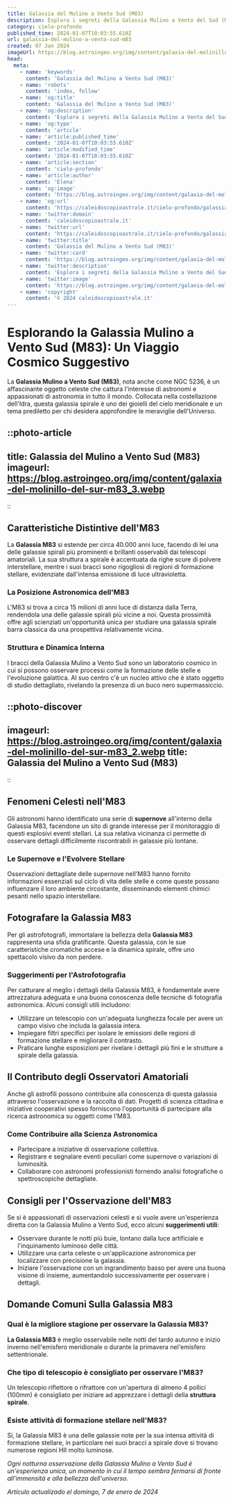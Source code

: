 ```yaml
---
title: Galassia del Mulino a Vento Sud (M83)
description: Esplora i segreti della Galassia Mulino a Vento del Sud (M83); un gioiello cosmico ricco di stelle e nebulose. Scopri di più ora!
category: cielo-profondo
published_time: 2024-01-07T10:03:55.610Z
url: galassia-del-mulino-a-vento-sud-m83
created: 07 Jan 2024
imageUrl: https://blog.astroingeo.org/img/content/galaxia-del-molinillo-del-sur-m83_3.webp
head:
  meta:
    - name: 'keywords'
      content: 'Galassia del Mulino a Vento Sud (M83)'
    - name: 'robots'
      content: 'index, follow'
    - name: 'og:title'
      content: 'Galassia del Mulino a Vento Sud (M83)'
    - name: 'og:description'
      content: 'Esplora i segreti della Galassia Mulino a Vento del Sud (M83); un gioiello cosmico ricco di stelle e nebulose. Scopri di più ora!'
    - name: 'og:type'
      content: 'article'
    - name: 'article:published_time'
      content: '2024-01-07T10:03:55.610Z'
    - name: 'article:modified_time'
      content: '2024-01-07T10:03:55.610Z'
    - name: 'article:section'
      content: 'cielo-profondo'
    - name: 'article:author'
      content: 'Elena'
    - name: 'og:image'
      content: 'https://blog.astroingeo.org/img/content/galaxia-del-molinillo-del-sur-m83_3.webp'
    - name: 'og:url'
      content: 'https://caleidoscopioastrale.it/cielo-profondo/galassia-del-mulino-a-vento-sud-m83'
    - name: 'twitter:domain'
      content: 'caleidoscopioastrale.it'
    - name: 'twitter:url'
      content: 'https://caleidoscopioastrale.it/cielo-profondo/galassia-del-mulino-a-vento-sud-m83'
    - name: 'twitter:title'
      content: 'Galassia del Mulino a Vento Sud (M83)'
    - name: 'twitter:card'
      content: 'https://blog.astroingeo.org/img/content/galaxia-del-molinillo-del-sur-m83_3.webp'
    - name: 'twitter:description'
      content: 'Esplora i segreti della Galassia Mulino a Vento del Sud (M83); un gioiello cosmico ricco di stelle e nebulose. Scopri di più ora!'
    - name: 'twitter:image'
      content: 'https://blog.astroingeo.org/img/content/galaxia-del-molinillo-del-sur-m83_3.webp'
    - name: 'copyright'
      content: '© 2024 caleidoscopioastrale.it'
---
```

# Esplorando la Galassia Mulino a Vento Sud (M83): Un Viaggio Cosmico Suggestivo

La **Galassia Mulino a Vento Sud (M83)**, nota anche come NGC 5236, è un affascinante oggetto celeste che cattura l'interesse di astronomi e appassionati di astronomia in tutto il mondo. Collocata nella costellazione dell'Idra, questa galassia spirale è uno dei gioielli del cielo meridionale e un tema prediletto per chi desidera approfondire le meraviglie dell'Universo.

::photo-article
---
title: Galassia del Mulino a Vento Sud (M83)
imageurl: https://blog.astroingeo.org/img/content/galaxia-del-molinillo-del-sur-m83_3.webp
---
::

## Caratteristiche Distintive dell'M83
La **Galassia M83** si estende per circa 40.000 anni luce, facendo di lei una delle galassie spirali più prominenti e brillanti osservabili dai telescopi amatoriali. La sua struttura a spirale è accentuata da righe scure di polvere interstellare, mentre i suoi bracci sono rigogliosi di regioni di formazione stellare, evidenziate dall'intensa emissione di luce ultravioletta.

### La Posizione Astronomica dell'M83
L'M83 si trova a circa 15 milioni di anni luce di distanza dalla Terra, rendendola una delle galassie spirali più vicine a noi. Questa prossimità offre agli scienziati un'opportunità unica per studiare una galassia spirale barra classica da una prospettiva relativamente vicina.

### Struttura e Dinamica Interna
I bracci della Galassia Mulino a Vento Sud sono un laboratorio cosmico in cui si possono osservare processi come la formazione delle stelle e l'evoluzione galattica. Al suo centro c'è un nucleo attivo che è stato oggetto di studio dettagliato, rivelando la presenza di un buco nero supermassiccio.

::photo-discover
---
imageurl: https://blog.astroingeo.org/img/content/galaxia-del-molinillo-del-sur-m83_2.webp
title: Galassia del Mulino a Vento Sud (M83)
---
::

## Fenomeni Celesti nell'M83
Gli astronomi hanno identificato una serie di **supernove** all'interno della Galassia M83, facendone un sito di grande interesse per il monitoraggio di questi esplosivi eventi stellari. La sua relativa vicinanza ci permette di osservare dettagli difficilmente riscontrabili in galassie più lontane.

### Le Supernove e l'Evolvere Stellare
Osservazioni dettagliate delle supernove nell'M83 hanno fornito informazioni essenziali sul ciclo di vita delle stelle e come queste possano influenzare il loro ambiente circostante, disseminando elementi chimici pesanti nello spazio interstellare.

## Fotografare la Galassia M83
Per gli astrofotografi, immortalare la bellezza della **Galassia M83** rappresenta una sfida gratificante. Questa galassia, con le sue caratteristiche cromatiche accese e la dinamica spirale, offre uno spettacolo visivo da non perdere.

### Suggerimenti per l'Astrofotografia
Per catturare al meglio i dettagli della Galassia M83, è fondamentale avere attrezzatura adeguata e una buona conoscenza delle tecniche di fotografia astronomica. Alcuni consigli utili includono:
- Utilizzare un telescopio con un'adeguata lunghezza focale per avere un campo visivo che includa la galassia intera.
- Impiegare filtri specifici per isolare le emissioni delle regioni di formazione stellare e migliorare il contrasto.
- Praticare lunghe esposizioni per rivelare i dettagli più fini e le strutture a spirale della galassia.

## Il Contributo degli Osservatori Amatoriali
Anche gli astrofili possono contribuire alla conoscenza di questa galassia attraverso l'osservazione e la raccolta di dati. Progetti di scienza cittadina e iniziative cooperativi spesso forniscono l'opportunità di partecipare alla ricerca astronomica su oggetti come l'M83.

### Come Contribuire alla Scienza Astronomica
- Partecipare a iniziative di osservazione collettiva.
- Registrare e segnalare eventi peculiari come supernove o variazioni di luminosità.
- Collaborare con astronomi professionisti fornendo analisi fotografiche o spettroscopiche dettagliate.

## Consigli per l'Osservazione dell'M83
Se si è appassionati di osservazioni celesti e si vuole avere un'esperienza diretta con la Galassia Mulino a Vento Sud, ecco alcuni **suggerimenti utili**:
- Osservare durante le notti più buie, lontano dalla luce artificiale e l'inquinamento luminoso delle città.
- Utilizzare una carta celeste o un'applicazione astronomica per localizzare con precisione la galassia.
- Iniziare l'osservazione con un ingrandimento basso per avere una buona visione di insieme, aumentandolo successivamente per osservare i dettagli.

## Domande Comuni Sulla Galassia M83

### Qual è la migliore stagione per osservare la Galassia M83?
**La Galassia M83** è meglio osservabile nelle notti del tardo autunno e inizio inverno nell'emisfero meridionale o durante la primavera nel'emisfero settentrionale.

### Che tipo di telescopio è consigliato per osservare l'M83?
Un telescopio riflettore o rifrattore con un'apertura di almeno 4 pollici (100mm) è consigliato per iniziare ad apprezzare i dettagli della **struttura spirale**.

### Esiste attività di formazione stellare nell'M83?
Sì, la Galassia M83 è una delle galassie note per la sua intensa attività di formazione stellare, in particolare nei suoi bracci a spirale dove si trovano numerose regioni HII molto luminose.

_Ogni notturna osservazione della Galassia Mulino a Vento Sud è un'esperienza unica, un momento in cui il tempo sembra fermarsi di fronte all'immensità e alla bellezza dell'universo._

_Artículo actualizado el domingo, 7 de enero de 2024_